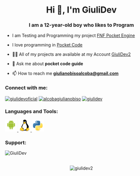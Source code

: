 <h1 align="center">Hi 👋, I'm GiuliDev</h1>
<h3 align="center">I am a 12-year-old boy who likes to Program</h3>

- I am Testing and Programming my project [FNF Pocket Engine](https://github.com/GiuliDev2/FNF-Pocket-Engine)

- I love programming in [Pocket Code](https://play.google.com/store/apps/details?id=org.catrobat.catroid)

- 👨‍💻 All of my projects are available at my Account [GiuliDev2](GiuliDev2)

- 💬 Ask me about **pocket code guide**

- 📫 How to reach me **giulianobisoalcoba@gmail.com**

<h3 align="left">Connect with me:</h3>
<p align="left">
<a href="https://twitter.com/giulidevoficial" target="blank"><img align="center" src="https://raw.githubusercontent.com/rahuldkjain/github-profile-readme-generator/master/src/images/icons/Social/twitter.svg" alt="giulidevoficial" height="30" width="40" /></a>
<a href="https://instagram.com/alcobagiulianobiso" target="blank"><img align="center" src="https://raw.githubusercontent.com/rahuldkjain/github-profile-readme-generator/master/src/images/icons/Social/instagram.svg" alt="alcobagiulianobiso" height="30" width="40" /></a>
<a href="https://www.youtube.com/c/giulidev" target="blank"><img align="center" src="https://raw.githubusercontent.com/rahuldkjain/github-profile-readme-generator/master/src/images/icons/Social/youtube.svg" alt="giulidev" height="30" width="40" /></a>
</p>

<h3 align="left">Languages and Tools:</h3>
<p align="left"> <a href="https://developer.android.com" target="_blank" rel="noreferrer"> <img src="https://raw.githubusercontent.com/devicons/devicon/master/icons/android/android-original-wordmark.svg" alt="android" width="40" height="40"/> </a> <a href="https://www.linux.org/" target="_blank" rel="noreferrer"> <img src="https://raw.githubusercontent.com/devicons/devicon/master/icons/linux/linux-original.svg" alt="linux" width="40" height="40"/> </a> <a href="https://www.python.org" target="_blank" rel="noreferrer"> <img src="https://raw.githubusercontent.com/devicons/devicon/master/icons/python/python-original.svg" alt="python" width="40" height="40"/> </a> </p>

<h3 align="left">Support:</h3>
<p><a href="https://ko-fi.com/GiuliDev"> <img align="left" src="https://cdn.ko-fi.com/cdn/kofi3.png?v=3" height="50" width="210" alt="GiuliDev" /></a></p><br><br>

<p>&nbsp;<img align="center" src="https://github-readme-stats.vercel.app/api?username=giulidev2&show_icons=true&locale=en" alt="giulidev2" /></p>
